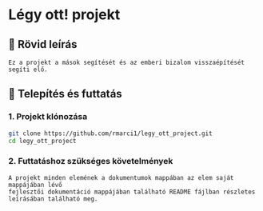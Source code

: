 # Légy ott! projekt

## 🧠 Rövid leírás
    Ez a projekt a mások segítését és az emberi bizalom visszaépítését segíti elő.

## 💾 Telepítés és futtatás

### 1. Projekt klónozása

```bash
git clone https://github.com/rmarci1/legy_ott_project.git
cd legy_ott_project
```

### 2. Futtatáshoz szükséges követelmények
    A projekt minden elemének a dokumentumok mappában az elem saját mappájában lévő 
    fejlesztői dokumentáció mappájában található README fájlban részletes leírásában található meg. 

